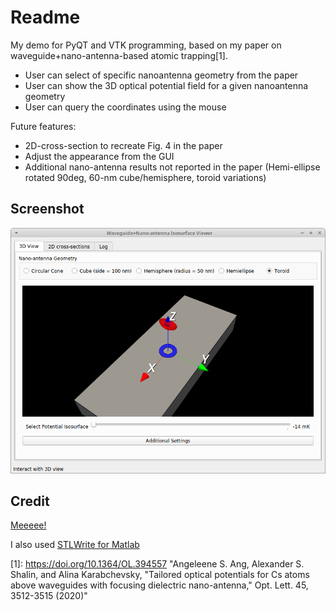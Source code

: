 # Readme

My demo for PyQT and VTK programming, based on my paper on waveguide+nano-antenna-based atomic trapping[1].
* User can select of specific nanoantenna geometry from the paper
* User can show the 3D optical potential field for a given nanoantenna geometry
* User can query the coordinates using the mouse

Future features:
* 2D-cross-section to recreate Fig. 4 in the paper
* Adjust the appearance from the GUI
* Additional nano-antenna results not reported in the paper (Hemi-ellipse rotated 90deg, 60-nm cube/hemisphere, toroid variations)

## Screenshot

![pics!](screenshot.png)

## Credit

[Meeeee!](https://zemmyang.com)

I also used [STLWrite for Matlab](https://www.mathworks.com/matlabcentral/fileexchange/20922-stlwrite-write-ascii-or-binary-stl-files)


[1]: <https://doi.org/10.1364/OL.394557> "Angeleene S. Ang, Alexander S. Shalin, and Alina Karabchevsky, "Tailored optical potentials for Cs atoms above waveguides with focusing dielectric nano-antenna," Opt. Lett. 45, 3512-3515 (2020)"
